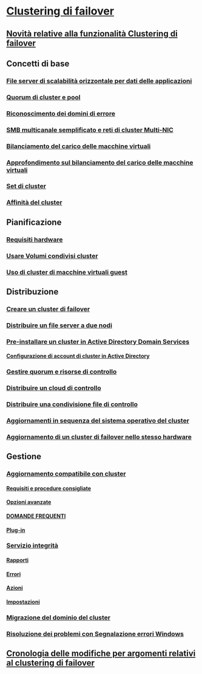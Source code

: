 # [Clustering di failover](failover-clustering-overview.md)
## [Novità relative alla funzionalità Clustering di failover](whats-new-in-failover-clustering.md)
## Concetti di base
### [File server di scalabilità orizzontale per dati delle applicazioni](sofs-overview.md)
### [Quorum di cluster e pool](../storage/storage-spaces/understand-quorum.md)
### [Riconoscimento dei domini di errore](fault-domains.md)
### [SMB multicanale semplificato e reti di cluster Multi-NIC](smb-multichannel.md)
### [Bilanciamento del carico delle macchine virtuali](vm-load-balancing-overview.md)
### [Approfondimento sul bilanciamento del carico delle macchine virtuali](vm-load-balancing-deep-dive.md)
### [Set di cluster](../storage/storage-spaces/cluster-sets.md)
### [Affinità del cluster](cluster-affinity.md)
## Pianificazione
### [Requisiti hardware](clustering-requirements.md)
### [Usare Volumi condivisi cluster](failover-cluster-csvs.md)
### [Uso di cluster di macchine virtuali guest](../storage/storage-spaces/storage-spaces-direct-in-vm.md)
## Distribuzione
### [Creare un cluster di failover](create-failover-cluster.md)
### [Distribuire un file server a due nodi](deploy-two-node-clustered-file-server.md)
### [Pre-installare un cluster in Active Directory Domain Services](prestage-cluster-adds.md)
#### [Configurazione di account di cluster in Active Directory](configure-ad-accounts.md)
### [Gestire quorum e risorse di controllo](manage-cluster-quorum.md)
### [Distribuire un cloud di controllo](deploy-cloud-witness.md)
### [Distribuire una condivisione file di controllo](file-share-witness.md)
### [Aggiornamenti in sequenza del sistema operativo del cluster](cluster-operating-system-rolling-upgrade.md)
### [Aggiornamento di un cluster di failover nello stesso hardware](upgrade-option-same-hardware.md)
## Gestione
### [Aggiornamento compatibile con cluster](cluster-aware-updating.md)
#### [Requisiti e procedure consigliate](cluster-aware-updating-requirements.md)
#### [Opzioni avanzate](cluster-aware-updating-options.md)
#### [DOMANDE FREQUENTI](cluster-aware-updating-faq.md)
#### [Plug-in](cluster-aware-updating-plug-ins.md)
### [Servizio integrità](health-service-overview.md)
#### [Rapporti](health-service-reports.md)
#### [Errori](health-service-faults.md)
#### [Azioni](health-service-actions.md)
#### [Impostazioni](health-service-settings.md)
### [Migrazione del dominio del cluster](cluster-domain-migration.md)
### [Risoluzione dei problemi con Segnalazione errori Windows](troubleshooting-using-WER-reports.md)
## [Cronologia delle modifiche per argomenti relativi al clustering di failover](clustering-change-history.md)
